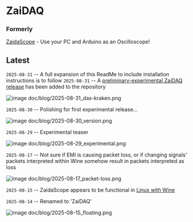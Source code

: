 # ZaiDAQ



### Formerly

[ZaidaScope](https://github.com/ZaidaTek/ZaidaScope/blob/master/scope/ReadMe.md) - Use your PC and Arduino as an Oscilloscope!



## Latest

`2025-08-31` -- A full expansion of this ReadMe to include installation instructions is to follow
`2025-08-31` -- A [preliminary-experimental ZaiDAQ release](https://github.com/ZaidaTek/ZaiDAQ/releases) has been added to the repository  

![image doc/blog/2025-08-31_das-kraken.png](https://github.com/ZaidaTek/ZaidaScope/blob/master/doc/blog/2025-08-31_das-kraken.png "2004 and 2006, the first live giant squid footages in the world; only recently, the colossal squid now too!")



`2025-08-30` -- Polishing for first experimental release...

![image doc/blog/2025-08-30_version.png](https://github.com/ZaidaTek/ZaidaScope/blob/master/doc/blog/2025-08-30_version.png "...'YYDDD 'is even shorter! :P")



`2025-08-29` -- Experimental teaser

![image doc/blog/2025-08-29_experimental.png](https://github.com/ZaidaTek/ZaidaScope/blob/master/doc/blog/2025-08-29_experimental.png "There are a lot of implications pertaining non-ANSI data output...")



`2025-08-17` -- Not sure if EMI is causing packet loss, or if changing signals' packets interpreted within Wine somehow result in packets interpreted as loss

![image doc/blog/2025-08-17_packet-loss.png](https://github.com/ZaidaTek/ZaidaScope/blob/master/doc/blog/2025-08-17_packet-loss.png "It's still that one PCB you see in the pic in the Electrical part of the ReadMe.")



`2025-08-15` -- ZaidaScope appears to be functional in [Linux with Wine](scope/ReadMe.md#linux)



`2025-08-14` -- Renamed to 'ZaiDAQ'

![image doc/blog/2025-08-15_floating.png](https://github.com/ZaidaTek/ZaidaScope/blob/master/doc/blog/2025-08-15_floating.png "Coming soon: 'zdaq' a native Linux console version! Also, that first ADC-sample is a 'wraparound discardable.'")



